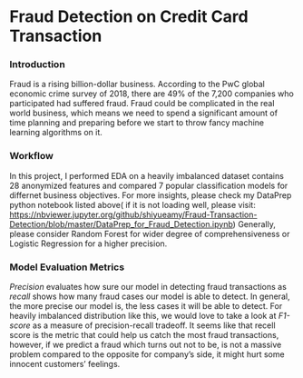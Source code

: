 # Fraud Detection on Credit Card Transaction
### Introduction
Fraud is a rising billion-dollar business. According to the PwC global economic crime survey of 2018, there are 49% of the 7,200 companies who participated had suffered fraud. Fraud could be complicated in the real world business, which means we need to spend a significant amount of time planning and preparing before we start to throw fancy machine learning algorithms on it.   
### Workflow 
In this project, I performed EDA on a heavily imbalanced dataset contains 28 anonymized features and compared 7 popular classification models for differnet business objectives. For more insights, please check my DataPrep python notebook listed above( if it is not loading well, please visit: https://nbviewer.jupyter.org/github/shiyueamy/Fraud-Transaction-Detection/blob/master/DataPrep_for_Fraud_Detection.ipynb)
Generally, please consider Random Forest for wider degree of comprehensiveness or Logistic Regression for a higher precision.
### Model Evaluation Metrics 
*Precision* evaluates how sure our model in detecting fraud transactions as *recall* shows how many fraud cases our model is able to detect. In general, the more precise our model is, the less cases it will be able to detect. For heavily imbalanced distribution like this, we would love to take a look at *F1-score* as a measure of precision-recall tradeoff.
It seems like that recell score is the metric that could help us catch the most fraud transactions, however, if we predict a fraud which turns out not to be, is not a massive problem compared to the opposite for company’s side, it might hurt some innocent customers’ feelings.

